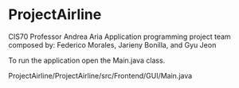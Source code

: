# ProjectAirline
CIS70 Professor Andrea Aria
Application programming project team composed by:
Federico Morales, Jarieny Bonilla, and Gyu Jeon

To run the application open the Main.java class.

ProjectAirline/ProjectAirline/src/Frontend/GUI/Main.java
      
